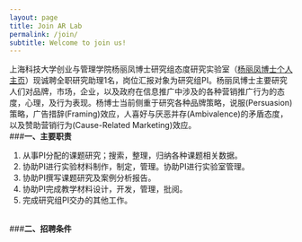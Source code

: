```yaml
---
layout: page
title: Join AR Lab
permalink: /join/
subtitle: Welcome to join us!
---
```


上海科技大学创业与管理学院杨丽凤博士研究组态度研究实验室（<a href="http://sem.shanghaitech.edu.cn/2018/0702/c3525a28655/page.htm">杨丽凤博士个人主页</a>）现诚聘全职研究助理1名，岗位汇报对象为研究组PI。杨丽凤博士主要研究人们对品牌，市场，企业，以及政府在信息推广中涉及的各种营销推广行为的态度，心理，及行为表现。杨博士当前侧重于研究各种品牌策略，说服(Persuasion)策略，广告措辞(Framing)效应，人喜好与厌恶并存(Ambivalence)的矛盾态度， 以及赞助营销行为(Cause-Related Marketing)效应。 
<br>
###<b>一、主要职责</b>
1. 从事PI分配的课题研究；搜索，整理，归纳各种课题相关数据。
2. 协助PI进行实验材料制作，制定，管理。协助PI进行实验室管理。
3. 协助PI撰写课题研究及案例分析报告。 
4. 协助PI完成教学材料设计，开发，管理，批阅。
5. 完成研究组PI交办的其他工作。
<br>
###<b>二、招聘条件</b>
